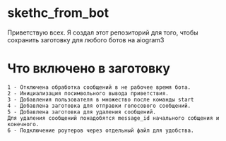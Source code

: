 # skethc_from_bot
Приветствую всех. Я создал этот репозиторий для того, чтобы сохранить заготовку для любого ботов на aiogram3

# Что включено в заготовку
    1 - Отключена обработка сообщений в не рабочее время бота.
    2 - Инициализация посимвольного вывода приветствия.
    3 - Добавления пользователя в множество после команды start
    4 - Добавлена заготовка для отправки голосового сообщений.
    5 - Добавлена заготовка для удаления сообщений.
    Для удаления сообщений понадобятся message_id начального собщения и конечного.
    6 - Подключение роутеров через отдельный файл для удобства.


